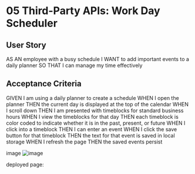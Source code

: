 # 05 Third-Party APIs: Work Day Scheduler

## User Story

AS AN employee with a busy schedule
I WANT to add important events to a daily planner
SO THAT I can manage my time effectively


## Acceptance Criteria

GIVEN I am using a daily planner to create a schedule
WHEN I open the planner
THEN the current day is displayed at the top of the calendar
WHEN I scroll down
THEN I am presented with timeblocks for standard business hours
WHEN I view the timeblocks for that day
THEN each timeblock is color coded to indicate whether it is in the past, present, or future
WHEN I click into a timeblock
THEN I can enter an event
WHEN I click the save button for that timeblock
THEN the text for that event is saved in local storage
WHEN I refresh the page
THEN the saved events persist

image ![image](https://user-images.githubusercontent.com/111103755/204610743-b6307497-9c59-468c-94e4-8568ea379bfd.png)

deployed page:

